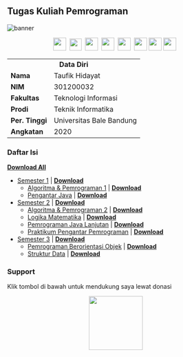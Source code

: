 ## Tugas Kuliah Pemrograman
<img src="https://i.postimg.cc/CLzRsx7Q/TKP-Banner.jpg" alt="banner">
<p align=center>
  <a href="https://facebook.com/tfkhdyt142"><img height="30" src="https://upload.wikimedia.org/wikipedia/commons/5/51/Facebook_f_logo_%282019%29.svg"></a>&nbsp;
  <a href="https://twitter.com/tfkhdyt"><img height="28" src="https://upload.wikimedia.org/wikipedia/en/6/60/Twitter_Logo_as_of_2021.svg"></a>&nbsp;
  <a href="https://instagram.com/_tfkhdyt_"><img height="30" src="https://upload.wikimedia.org/wikipedia/commons/e/e7/Instagram_logo_2016.svg"></a>&nbsp;
  <a href="https://youtube.com/tfkhdyt"><img height="30" src="https://upload.wikimedia.org/wikipedia/commons/a/a0/YouTube_social_red_circle_%282017%29.svg"></a>&nbsp;
  <a href="https://t.me/tfkhdyt"><img height="30" src="https://upload.wikimedia.org/wikipedia/commons/8/83/Telegram_2019_Logo.svg"></a>&nbsp;
  <a href="https://www.linkedin.com/mwlite/in/taufik-hidayat-6793aa200"><img height="30" src="https://upload.wikimedia.org/wikipedia/commons/8/81/LinkedIn_icon.svg"></a>
  <a href="https://pddikti.kemdikbud.go.id/data_mahasiswa/QUUyNzdEMjktNDk0Ri00RTlDLUE4NzgtNkUwRDBDRjIxOUNB"><img height="30" src="https://i.postimg.cc/YSB2c3DG/1619598282440.png"></a>
  <a href="https://tfkhdyt.my.id/"><img height="30" src="https://www.svgrepo.com/show/295345/internet.svg"></a>&nbsp;
</p>
<p align=center>
  <table width="75%" align="center">
    <tr>
      <td colspan=2 align="center"><b>Data Diri</b></td>
    </tr>
    <tr>
      <td><b>Nama</b></td>
      <td>Taufik Hidayat</td>
    </tr>
    <tr>
      <td><b>NIM</b></td>
      <td>301200032</td>
    </tr>
    <tr>
      <td><b>Fakultas</b></td>
      <td>Teknologi Informasi</td>
    </tr>
    <tr>
      <td><b>Prodi</b></td>
      <td>Teknik Informatika</td>
    </tr>
    <tr>
      <td><b>Per. Tinggi</b></td>
      <td>Universitas Bale Bandung</td>
    </tr>
    <tr>
      <td><b>Angkatan</b></td>
      <td>2020</td>
    </tr>
  </table>
</p>

### Daftar Isi
<a href="https://github.com/tfkhdyt/tugas-kuliah/archive/refs/heads/main.zip"><b>Download All</b></a>

- [Semester 1](https://github.com/tfkhdyt/tugas-kuliah/tree/main/Semester%201) | [**Download**](https://minhaskamal.github.io/DownGit/#/home?url=https://github.com/tfkhdyt/tugas-kuliah/tree/main/Semester%201)
  - [Algoritma & Pemrograman 1](https://github.com/tfkhdyt/tugas-kuliah/tree/main/Semester%201/Algoritma%20%26%20Pemrograman%20(Pak%20Yudi%20%26%20Pak%20Cecep)) | [**Download**](https://minhaskamal.github.io/DownGit/#/home?url=https://github.com/tfkhdyt/tugas-kuliah/tree/main/Semester%201/Algoritma%20%26%20Pemrograman%20(Pak%20Yudi%20%26%20Pak%20Cecep))
  - [Pengantar Java](https://github.com/tfkhdyt/tugas-kuliah/tree/main/Semester%201/Pengantar%20Java%20(Pak%20Yusuf%20%26%20Pak%20Ridwan)) | [**Download**](https://minhaskamal.github.io/DownGit/#/home?url=https://github.com/tfkhdyt/tugas-kuliah/tree/main/Semester%201/Pengantar%20Java%20(Pak%20Yusuf%20%26%20Pak%20Ridwan))
- [Semester 2](https://github.com/tfkhdyt/tugas-kuliah/tree/main/Semester%202) | [**Download**](https://minhaskamal.github.io/DownGit/#/home?url=https://github.com/tfkhdyt/tugas-kuliah/tree/main/Semester%202)
  - [Algoritma & Pemrograman 2](https://github.com/tfkhdyt/tugas-kuliah/tree/main/Semester%202/Algoritma%20%26%20Pemrograman%202%20(Pak%20Yudi)) | [**Download**](https://minhaskamal.github.io/DownGit/#/home?url=https://github.com/tfkhdyt/tugas-kuliah/tree/main/Semester%202/Algoritma%20%26%20Pemrograman%202%20(Pak%20Yudi))
  - [Logika Matematika](https://github.com/tfkhdyt/tugas-kuliah/tree/main/Semester%202/Logika%20Matematika%20(Pak%20Yudi)) | [**Download**](https://minhaskamal.github.io/DownGit/#/home?url=https://github.com/tfkhdyt/tugas-kuliah/tree/main/Semester%202/Logika%20Matematika%20(Pak%20Yudi))
  - [Pemrograman Java Lanjutan](https://github.com/tfkhdyt/tugas-kuliah/tree/main/Semester%202/Pemrograman%20Java%20Lanjutan%20(Pak%20Yusuf)) | [**Download**](https://downgit.github.io/#/home?url=https://github.com/tfkhdyt/tugas-kuliah/tree/main/Semester%202/Pemrograman%20Java%20Lanjutan%20(Pak%20Yusuf))
  - [Praktikum Pengantar Pemrograman](https://github.com/tfkhdyt/tugas-kuliah/tree/main/Semester%202/Praktikum%20Pengantar%20Pemrograman%20(Pak%20Ojan)) | [**Download**](https://minhaskamal.github.io/DownGit/#/home?url=https://github.com/tfkhdyt/tugas-kuliah/tree/main/Semester%202/Praktikum%20Pengantar%20Pemrograman%20(Pak%20Ojan))
- [Semester 3](https://github.com/tfkhdyt/tugas-kuliah/tree/main/Semester%203) | [**Download**](https://minhaskamal.github.io/DownGit/#/home?url=https://github.com/tfkhdyt/tugas-kuliah/tree/main/Semester%203)
  - [Pemrograman Berorientasi Objek](https://github.com/tfkhdyt/tugas-kuliah/tree/main/Semester%203/Pemrograman%20Berorientasi%20Objek) | [**Download**](https://downgit.github.io/#/home?url=https://github.com/tfkhdyt/tugas-kuliah/tree/main/Semester%203/Pemrograman%20Berorientasi%20Objek)
  - [Struktur Data](https://github.com/tfkhdyt/tugas-kuliah/tree/main/Semester%203/Struktur%20Data) | [**Download**](https://minhaskamal.github.io/DownGit/#/home?url=https://github.com/tfkhdyt/tugas-kuliah/tree/main/Semester%203/Struktur%20Data)

### Support
Klik tombol di bawah untuk mendukung saya lewat donasi

<p align="center">
  <a href="https://donate.tfkhdyt.my.id/">
    <img src="https://i.postimg.cc/jjRDbZQx/1621036430601.png" width="125px">
  </a>
</p>
